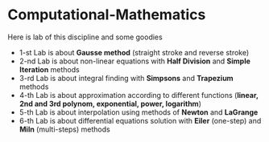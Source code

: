 # Computational-Mathematics
 Here is lab of this discipline and some goodies
* 1-st Lab is about **Gausse method** (straight stroke and reverse stroke) 
* 2-nd Lab is about non-linear equations with **Half Division** and **Simple Iteration** methods
* 3-rd Lab is about integral finding with **Simpsons** and **Trapezium** methods
* 4-th Lab is about approximation according to different functions (**linear, 2nd and 3rd polynom, exponential, power, logarithm**)
* 5-th Lab is about interpolation using methods of **Newton** and **LaGrange**
* 6-th Lab is about differential equations solution with **Eiler** (one-step) and **Miln** (multi-steps) methods
